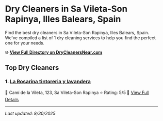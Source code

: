 # Dry Cleaners in Sa Vileta-Son Rapinya, Illes Balears, Spain

Find the best dry cleaners in Sa Vileta-Son Rapinya, Illes Balears, Spain. We've compiled a list of 1 dry cleaning services to help you find the perfect one for your needs.

🌐 **[View Full Directory on DryCleanersNear.com](https://drycleanersnear.com/city/Spain/Illes%20Balears/Sa%20Vileta-Son%20Rapinya)**

## Top Dry Cleaners

### 1. [La Rosarina tintoreria y lavandera](https://drycleanersnear.com/dryCleaner/68b0e0de033494bdc84aaff6/la-rosarina-tintoreria-y-lavandera)
📍 Camí de la Vileta, 123, Sa Vileta-Son Rapinya
⭐ Rating: 5/5
🔗 [View Full Details](https://drycleanersnear.com/dryCleaner/68b0e0de033494bdc84aaff6/la-rosarina-tintoreria-y-lavandera)


---

*Last updated: 8/30/2025*
